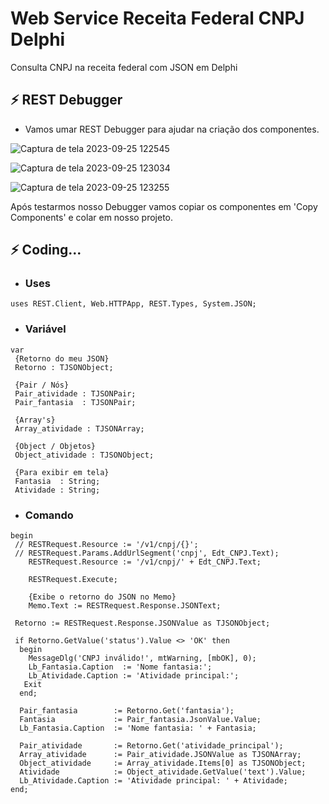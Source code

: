 # Web Service Receita Federal CNPJ Delphi
 Consulta CNPJ na receita federal com JSON em Delphi

## ⚡️ REST Debugger
* Vamos umar REST Debugger para ajudar na criação dos componentes.

![Captura de tela 2023-09-25 122545](https://github.com/amancio10/web-service-receita-cnpj-delphi/assets/48102777/c46e4089-5020-43fe-8757-275386e595f7)

![Captura de tela 2023-09-25 123034](https://github.com/amancio10/web-service-receita-cnpj-delphi/assets/48102777/f2baf31a-b0a8-46a0-acc5-2a3764ef10f0)

![Captura de tela 2023-09-25 123255](https://github.com/amancio10/web-service-receita-cnpj-delphi/assets/48102777/b2442f42-48de-49e9-9a76-98cfa672c6f6)

Após testarmos nosso Debugger vamos copiar os componentes em 'Copy Components' e colar em nosso projeto.

## ⚡️ Coding...
* ### Uses
 ```delphi
uses REST.Client, Web.HTTPApp, REST.Types, System.JSON;
```
* ### Variável
```delphi
var
 {Retorno do meu JSON}
 Retorno : TJSONObject;

 {Pair / Nós}
 Pair_atividade : TJSONPair;
 Pair_fantasia  : TJSONPair;

 {Array's}
 Array_atividade : TJSONArray;

 {Object / Objetos}
 Object_atividade : TJSONObject;

 {Para exibir em tela}
 Fantasia  : String;
 Atividade : String;
```

* ### Comando
```delphi
begin
 // RESTRequest.Resource := '/v1/cnpj/{}';
 // RESTRequest.Params.AddUrlSegment('cnpj', Edt_CNPJ.Text);
    RESTRequest.Resource := '/v1/cnpj/' + Edt_CNPJ.Text;

    RESTRequest.Execute;

    {Exibe o retorno do JSON no Memo}
    Memo.Text := RESTRequest.Response.JSONText;

 Retorno := RESTRequest.Response.JSONValue as TJSONObject;

 if Retorno.GetValue('status').Value <> 'OK' then
  begin
    MessageDlg('CNPJ inválido!', mtWarning, [mbOK], 0);
    Lb_Fantasia.Caption  := 'Nome fantasia:';
    Lb_Atividade.Caption := 'Atividade principal:';
   Exit
  end;

  Pair_fantasia        := Retorno.Get('fantasia');
  Fantasia             := Pair_fantasia.JsonValue.Value;
  Lb_Fantasia.Caption  := 'Nome fantasia: ' + Fantasia;

  Pair_atividade       := Retorno.Get('atividade_principal');
  Array_atividade      := Pair_atividade.JSONValue as TJSONArray;
  Object_atividade     := Array_atividade.Items[0] as TJSONObject;
  Atividade            := Object_atividade.GetValue('text').Value;
  Lb_Atividade.Caption := 'Atividade principal: ' + Atividade;
end;
```
